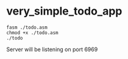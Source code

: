 # very_simple_todo_app
```
fasm ./todo.asm
chmod +x ./todo.asm
./todo

```
Server will be listening on port 6969
